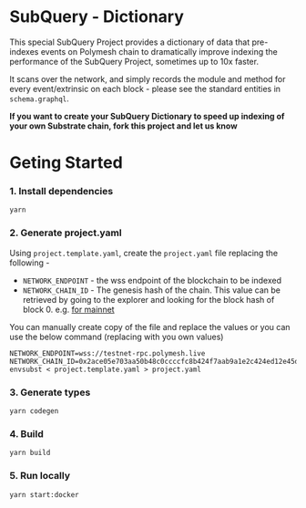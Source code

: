 # SubQuery - Dictionary

This special SubQuery Project provides a dictionary of data that pre-indexes events on Polymesh chain to dramatically improve indexing the performance of the SubQuery Project, sometimes up to 10x faster.

It scans over the network, and simply records the module and method for every event/extrinsic on each block - please see the standard entities in `schema.graphql`.

**If you want to create your SubQuery Dictionary to speed up indexing of your own Substrate chain, fork this project and let us know**

# Geting Started

### 1. Install dependencies

```shell
yarn
```

### 2. Generate project.yaml

Using `project.template.yaml`, create the `project.yaml` file replacing the following -

- `NETWORK_ENDPOINT` - the wss endpoint of the blockchain to be indexed
- `NETWORK_CHAIN_ID` - The genesis hash of the chain. This value can be retrieved by going to the explorer and looking for the block hash of block 0. e.g. [for mainnet](https://mainnet-app.polymesh.network/#/explorer/query/0)

You can manually create copy of the file and replace the values or you can use the below command (replacing with you own values)

```shell
NETWORK_ENDPOINT=wss://testnet-rpc.polymesh.live NETWORK_CHAIN_ID=0x2ace05e703aa50b48c0ccccfc8b424f7aab9a1e2c424ed12e45d20b1e8ffd0d6 envsubst < project.template.yaml > project.yaml
```

### 3. Generate types

```shell
yarn codegen
```

### 4. Build

```shell
yarn build
```

### 5. Run locally

```shell
yarn start:docker
```

